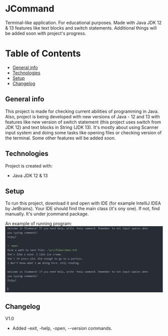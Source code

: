 # JCommand
Terminal-like application. For educational purposes. Made with Java JDK 12 & 13 features like text blocks and switch statements. Additional things will be added soon with project's progress.

# Table of Contents
* [General info](#general-info)
* [Technologies](#technologies)
* [Setup](#setup)
* [Changelog](#changelog)

## General info
This project is made for checking current abilities of programming in Java. Also, project is being developed with new versions of Java - 12 and 13 with features like new version of switch statement (this project uses switch from JDK 12) and text blocks in String (JDK 13). It's mostly about using Scanner input system and doing some tasks like opening files or checking version of the terminal. Some other features will be added soon.

## Technologies
Project is created with:
* Java JDK 12 & 13

## Setup
To run this project, download it and open with IDE (for example IntelliJ IDEA by JetBrains). Your IDE should find the main class (it's ony one). If not, find manually. It's under jcommand package.

An example of running program:
![Image example](./images/img1.png)

## Changelog

V1.0
* Added -exit, -help, -open, --version commands.
